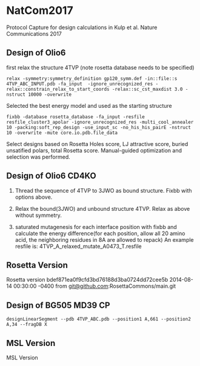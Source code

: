# NatCom2017
Protocol Capture for design calculations in Kulp et al. Nature Communications 2017

## Design of Olio6 ##
first relax the structure 4TVP (note rosetta database needs to be specified)

  `relax -symmetry:symmetry_definition gp120_symm.def -in::file::s  4TVP_ABC_INPUT.pdb -fa_input  -ignore_unrecognized_res -relax::constrain_relax_to_start_coords -relax::sc_cst_maxdist 3.0 -nstruct 10000 -overwrite` 

Selected the best energy model and used as the starting structure 

  `fixbb -database rosetta_database -fa_input -resfile resfile_cluster3_apolar -ignore_unrecognized_res -multi_cool_annealer 10 -packing:soft_rep_design -use_input_sc -no_his_his_pairE -nstruct 10 -overwrite -mute core.io.pdb.file_data`
  
Select designs based on Rosetta Holes score, LJ attractive score, buried unsatified polars, total Rosetta score. Manual-guided optimization and selection was performed.

## Design of Olio6 CD4KO ##

1) Thread the sequence of 4TVP to 3JWO as bound structure. Fixbb with options above.

2) Relax the bound(3JWO) and unbound structure 4TVP. Relax as above without symmetry.

3) saturated mutagenesis for each interface position with fixbb and calculate the energy difference(for each position, allow all 20 amino acid, the neighboring residues in 8A are allowed to repack)
An example resfile is: 4TVP_A_relaxed_mutate_A0473_T.resfile

## Rosetta Version ##
Rosetta version bdef871ea0f9cfd3bd76188d3ba0724dd72cee5b 2014-08-14 00:30:00 -0400 from git@github.com:RosettaCommons/main.git

## Design of BG505 MD39 CP ##

`designLinearSegment --pdb 4TVP_ABC.pdb --position1 A,661 --position2 A,34 --fragDB X`

## MSL Version ##
MSL Version 
